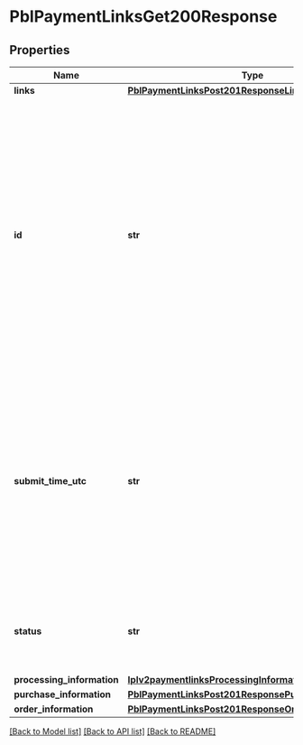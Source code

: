 # PblPaymentLinksGet200Response

## Properties
Name | Type | Description | Notes
------------ | ------------- | ------------- | -------------
**links** | [**PblPaymentLinksPost201ResponseLinks**](PblPaymentLinksPost201ResponseLinks.md) |  | [optional] 
**id** | **str** | An unique identification number generated by Cybersource to identify the submitted request. Returned by all services. It is also appended to the endpoint of the resource. On incremental authorizations, this value with be the same as the identification number returned in the original authorization response.  | [optional] 
**submit_time_utc** | **str** | Time of request in UTC. Format: &#x60;YYYY-MM-DDThh:mm:ssZ&#x60; **Example** &#x60;2016-08-11T22:47:57Z&#x60; equals August 11, 2016, at 22:47:57 (10:47:57 p.m.). The &#x60;T&#x60; separates the date and the time. The &#x60;Z&#x60; indicates UTC.  Returned by Cybersource for all services.  | [optional] 
**status** | **str** | The status of the purchase or donation link.  Possible values: - ACTIVE - INACTIVE  | [optional] 
**processing_information** | [**Iplv2paymentlinksProcessingInformation**](Iplv2paymentlinksProcessingInformation.md) |  | [optional] 
**purchase_information** | [**PblPaymentLinksPost201ResponsePurchaseInformation**](PblPaymentLinksPost201ResponsePurchaseInformation.md) |  | [optional] 
**order_information** | [**PblPaymentLinksPost201ResponseOrderInformation**](PblPaymentLinksPost201ResponseOrderInformation.md) |  | [optional] 

[[Back to Model list]](../README.md#documentation-for-models) [[Back to API list]](../README.md#documentation-for-api-endpoints) [[Back to README]](../README.md)



